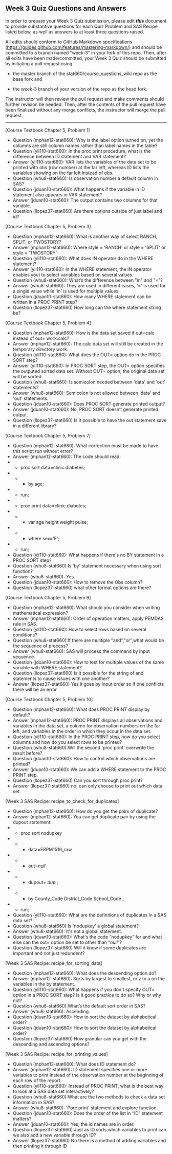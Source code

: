 
## Week 3 Quiz Questions and Answers

In order to prepare your Week 3 Quiz submission, please edit ***this*** document to provide substantive questions for each Quiz Problem and SAS Recipe listed below, as well as answers to at least three questions raised.

All edits should conform to GitHub Markdown specifications (https://guides.github.com/features/mastering-markdown/) and should be committed to a branch named "week-3" in your fork of this repo. Then, after all edits have been made/committed, your Week 3 Quiz should be submitted by initiating a pull request using

- the master branch of the stat660/course_questions_wiki repo as the base fork and

- the week-3 branch of your version of the repo as the head fork.

The instructor will then review the pull request and make comments should further revision be needed. Then, after the contents of the pull request have been finalized without any merge conflicts, the instructor will merge the pull request.



********************************************************************************



[Course Textbook Chapter 5, Problem 1]
- Question (mphan12-stat660): Why is the label option turned on, yet the columns are still column names rather than label names in the table?
- Question (yli110-stat660): In the proc print procedure, what is the difference between ID statement and VAR statement?
- Answer (yli110-stat660): VAR lists the variables of the data set to be printed with obs (row number) at the far left, whereas ID lists the variables showing on the far left instead of obs.
- Question (whu8-stat660): Is observation number a default column in SAS?
- Question (jduan10-stat660): What happens if the variable in ID statement also appears in VAR statement?
- Answer (jduan10-stat660):  The output contains two columns for that variable.
- Question (llopez37-stat660) Are there options outside of just label and id?



[Course Textbook Chapter 5, Problem 3]
- Question (mphan12-stat660): What is another way of select RANCH, SPLIT, or TWOSTORY?
- Answer (mphan12-stat660): Where style = 'RANCH' or style = 'SPLIT' or style = 'TWOSTORY'
- Question (yli110-stat660): What does IN operator do in the WHERE statement?
- Answer (yli110-stat660): In the WHERE statement, the IN operator enables yout to select variables based on several values.
- Question (whu8-stat660): What’s the difference between "in" and "="?
- Answer (whu8-stat660): They are used in different cases, '=' is used for a single value while 'in' is used for multiple values.
- Question (jduan10-stat660): How many WHERE statement can be written in a PROC PRINT step?
- Question (llopez37-stat660) How long can the where statement string be?



[Course Textbook Chapter 5, Problem 4]
- Question (mphan12-stat660): How is the data set saved if out=calc instead of out= work.calc?
- Answer (mphan12-stat660): The calc data set will still be created in the temporary directory work.
- Question (yli110-stat660): What does the OUT= option do in the PROC SORT step?
- Answer (yli110-stat660): In PROC SORT step, the OUT= option specifies the outputed sorted data set. Without OUT= option, the original data set will be sorted.
- Question (whu8-stat660): Is semicolon needed between 'data' and 'out' statements? 
- Answer (whu8-stat660): Semicolon is not allowed between 'data' and 'out' statements.
- Question (jduan10-stat660): Does PROC SORT generate printed output?
- Answer (jduan10-stat660): No, PROC SORT doesn’t generate printed output.
- Question (llopez37-stat660) Is it possible to have the out statement save in a different library?



[Course Textbook Chapter 5, Problem 7]
- Question (mphan12-stat660): What correction must be made to have this script run without error?
- Answer (mphan12-stat660): The code should read: 
- - proc sort data=clinic.diabetes;
 - - - by age;
- - run;
- - proc print data=clinic.diabetes;
 - - - var age height weight pulse;
 - - - where sex='F';
- - run;
- Question (yli110-stat660): What happens if there's no BY statement in a PROC SORT step?
- Question (whu8-stat660):Is 'by' statement necessary when using sort function?
- Answer (whu8-stat660): Yes. 
- Question (jduan10-stat660): How to remove the Obs column?
- Question (llopez37-stat660) what other format options are there? 



[Course Textbook Chapter 5, Problem 9]
- Question (mphan12-stat660): What should you consider when writing mathematical expression?
- Answer (mphan12-stat660): Order of operation matters, apply PEMDAS rule in SAS. 
- Question (yli110-stat660): How to select rows based on several conditions?
- Question (whu8-stat660):If there are mulitiple "and","or",what would be the sequence of process?
- Answer (whu8-stat660): SAS will process the command by input sequence.
- Question (jduan10-stat660): How to test for multiple values of the same variable with WHERE statement?
- Question (llopez37-stat660) Is it possible for the string of and statements to cause issues with one another? 
- Answer (llopez37-stat660) Yes it goes by input order so if one conflicts there will be an error



[Course Textbook Chapter 5, Problem 10]
- Question (mphan12-stat660): What does PROC PRINT display by default?
- Answer (mphan12-stat660): PROC PRINT displays all observations and variables in the data set, a column for observation numbers on the far left, and variables in the order in which they occur in the data set.
- Question (yli110-stat660): In the PROC PRINT step, how do you select columns and how do you select rows to be printed?
- Question (whu8-stat660):Will the second 'proc print' overwrite the result before?
- Question (jduan10-stat660): How to control which observations are printed?
- Answer (jduan10-stat660): We can add a WHERE statement to the PROC PRINT step.
- Question (llopez37-stat660) Can you sort through proc print? 
- Answer (llopez37-stat660) no, can only choose to print out which data set.



[Week 3 SAS Recipe: recipe_to_check_for_duplicates]
- Question (mphan12-stat660): How do you get the pairs of duplicate?
- Answer (mphan12-stat660): You can get duplicate pair by using the dupout statement:
- - proc sort nodupkey
- - -  data=FRPM1516_raw
- - -  out=_null_
- - -  dupout= _dup_    ;
- - - by County_Code District_Code School_Code    ;
- - run;
- Question (yli110-stat660): What are the definitions of duplicates in a SAS data set?
- Question (whu8-stat660):Is 'nodupkey' a global statement? 
- Answer (whu8-stat660): It's not a global statement.
- Question (jduan10-stat660): What's the code “nodupkey” for and what else can the out= option be set to other than “_null_”?
- Question (llopez37-stat660) Will it know if some duplicates are important and not just redundent?



[Week 3 SAS Recipe: recipe_for_sorting_data]
- Question (mphan12-stat660): What does the descending option do?
- Answer (mphan12-stat660): Sorts by largest to smallest, or z to a on the variables in the by statement.
- Question (yli110-stat660): What happens if you don't specify OUT= option in a PROC SORT step? Is it good practice to do so? Why or why not?
- Question (whu8-stat660):What’s the default sort order in SAS?
- Answer (whu8-stat660): Ascending.
- Question (jduan10-stat660): How to sort the dataset by alphabetical order? 
- Question (jduan10-stat660): How to sort the dataset by alphabetical order?
- Question (llopez37-stat660) How granular can you get with the descending and ascending options? 



[Week 3 SAS Recipe: recipe_for_printing_values]
- Question (mphan12-stat660): What does ID statement do? 
- Answer (mphan12-stat660): ID statement specifies one or more variables to print instead of the observation number at the beginning of each row of the report.
- Question (yli110-stat660): Instead of PROC PRINT, what is the best way to look at a SAS data set interactively?
- Question (whu8-stat660):What are the two methods to check a data set information in SAS?
- Answer (whu8-stat660): 'Porc print' statement and explore function.
- Question (jduan10-stat660): Does the order of the list in “ID” statement matters?
- Answer (jduan10-stat660):  Yes, the id names are in order.
- Question (llopez37-stat660) Just as ID sorts which variables to print can we also add a new variable through ID?
- Answer (llopez37-stat660) No there is a method of adding variables and then printing it through ID


